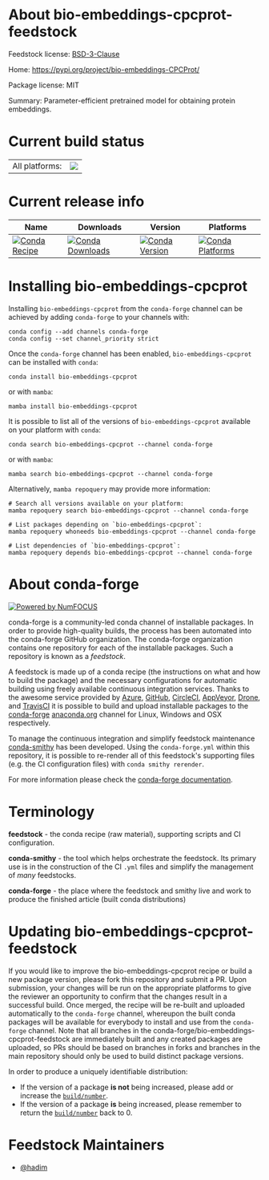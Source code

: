 About bio-embeddings-cpcprot-feedstock
======================================

Feedstock license: [BSD-3-Clause](https://github.com/conda-forge/bio-embeddings-cpcprot-feedstock/blob/main/LICENSE.txt)

Home: https://pypi.org/project/bio-embeddings-CPCProt/

Package license: MIT

Summary: Parameter-efficient pretrained model for obtaining protein embeddings.

Current build status
====================


<table><tr><td>All platforms:</td>
    <td>
      <a href="https://dev.azure.com/conda-forge/feedstock-builds/_build/latest?definitionId=15448&branchName=main">
        <img src="https://dev.azure.com/conda-forge/feedstock-builds/_apis/build/status/bio-embeddings-cpcprot-feedstock?branchName=main">
      </a>
    </td>
  </tr>
</table>

Current release info
====================

| Name | Downloads | Version | Platforms |
| --- | --- | --- | --- |
| [![Conda Recipe](https://img.shields.io/badge/recipe-bio--embeddings--cpcprot-green.svg)](https://anaconda.org/conda-forge/bio-embeddings-cpcprot) | [![Conda Downloads](https://img.shields.io/conda/dn/conda-forge/bio-embeddings-cpcprot.svg)](https://anaconda.org/conda-forge/bio-embeddings-cpcprot) | [![Conda Version](https://img.shields.io/conda/vn/conda-forge/bio-embeddings-cpcprot.svg)](https://anaconda.org/conda-forge/bio-embeddings-cpcprot) | [![Conda Platforms](https://img.shields.io/conda/pn/conda-forge/bio-embeddings-cpcprot.svg)](https://anaconda.org/conda-forge/bio-embeddings-cpcprot) |

Installing bio-embeddings-cpcprot
=================================

Installing `bio-embeddings-cpcprot` from the `conda-forge` channel can be achieved by adding `conda-forge` to your channels with:

```
conda config --add channels conda-forge
conda config --set channel_priority strict
```

Once the `conda-forge` channel has been enabled, `bio-embeddings-cpcprot` can be installed with `conda`:

```
conda install bio-embeddings-cpcprot
```

or with `mamba`:

```
mamba install bio-embeddings-cpcprot
```

It is possible to list all of the versions of `bio-embeddings-cpcprot` available on your platform with `conda`:

```
conda search bio-embeddings-cpcprot --channel conda-forge
```

or with `mamba`:

```
mamba search bio-embeddings-cpcprot --channel conda-forge
```

Alternatively, `mamba repoquery` may provide more information:

```
# Search all versions available on your platform:
mamba repoquery search bio-embeddings-cpcprot --channel conda-forge

# List packages depending on `bio-embeddings-cpcprot`:
mamba repoquery whoneeds bio-embeddings-cpcprot --channel conda-forge

# List dependencies of `bio-embeddings-cpcprot`:
mamba repoquery depends bio-embeddings-cpcprot --channel conda-forge
```


About conda-forge
=================

[![Powered by
NumFOCUS](https://img.shields.io/badge/powered%20by-NumFOCUS-orange.svg?style=flat&colorA=E1523D&colorB=007D8A)](https://numfocus.org)

conda-forge is a community-led conda channel of installable packages.
In order to provide high-quality builds, the process has been automated into the
conda-forge GitHub organization. The conda-forge organization contains one repository
for each of the installable packages. Such a repository is known as a *feedstock*.

A feedstock is made up of a conda recipe (the instructions on what and how to build
the package) and the necessary configurations for automatic building using freely
available continuous integration services. Thanks to the awesome service provided by
[Azure](https://azure.microsoft.com/en-us/services/devops/), [GitHub](https://github.com/),
[CircleCI](https://circleci.com/), [AppVeyor](https://www.appveyor.com/),
[Drone](https://cloud.drone.io/welcome), and [TravisCI](https://travis-ci.com/)
it is possible to build and upload installable packages to the
[conda-forge](https://anaconda.org/conda-forge) [anaconda.org](https://anaconda.org/)
channel for Linux, Windows and OSX respectively.

To manage the continuous integration and simplify feedstock maintenance
[conda-smithy](https://github.com/conda-forge/conda-smithy) has been developed.
Using the ``conda-forge.yml`` within this repository, it is possible to re-render all of
this feedstock's supporting files (e.g. the CI configuration files) with ``conda smithy rerender``.

For more information please check the [conda-forge documentation](https://conda-forge.org/docs/).

Terminology
===========

**feedstock** - the conda recipe (raw material), supporting scripts and CI configuration.

**conda-smithy** - the tool which helps orchestrate the feedstock.
                   Its primary use is in the construction of the CI ``.yml`` files
                   and simplify the management of *many* feedstocks.

**conda-forge** - the place where the feedstock and smithy live and work to
                  produce the finished article (built conda distributions)


Updating bio-embeddings-cpcprot-feedstock
=========================================

If you would like to improve the bio-embeddings-cpcprot recipe or build a new
package version, please fork this repository and submit a PR. Upon submission,
your changes will be run on the appropriate platforms to give the reviewer an
opportunity to confirm that the changes result in a successful build. Once
merged, the recipe will be re-built and uploaded automatically to the
`conda-forge` channel, whereupon the built conda packages will be available for
everybody to install and use from the `conda-forge` channel.
Note that all branches in the conda-forge/bio-embeddings-cpcprot-feedstock are
immediately built and any created packages are uploaded, so PRs should be based
on branches in forks and branches in the main repository should only be used to
build distinct package versions.

In order to produce a uniquely identifiable distribution:
 * If the version of a package **is not** being increased, please add or increase
   the [``build/number``](https://docs.conda.io/projects/conda-build/en/latest/resources/define-metadata.html#build-number-and-string).
 * If the version of a package **is** being increased, please remember to return
   the [``build/number``](https://docs.conda.io/projects/conda-build/en/latest/resources/define-metadata.html#build-number-and-string)
   back to 0.

Feedstock Maintainers
=====================

* [@hadim](https://github.com/hadim/)


